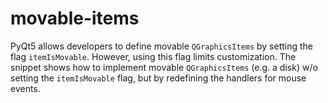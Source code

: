 # movable-items
PyQt5 allows developers to define movable `QGraphicsItems` by setting the flag `itemIsMovable`. However, using this flag limits customization. The snippet shows how to implement movable `QGraphicsItems` (e.g. a disk) w/o setting the `itemIsMovable` flag, but by redefining the handlers for mouse events.
